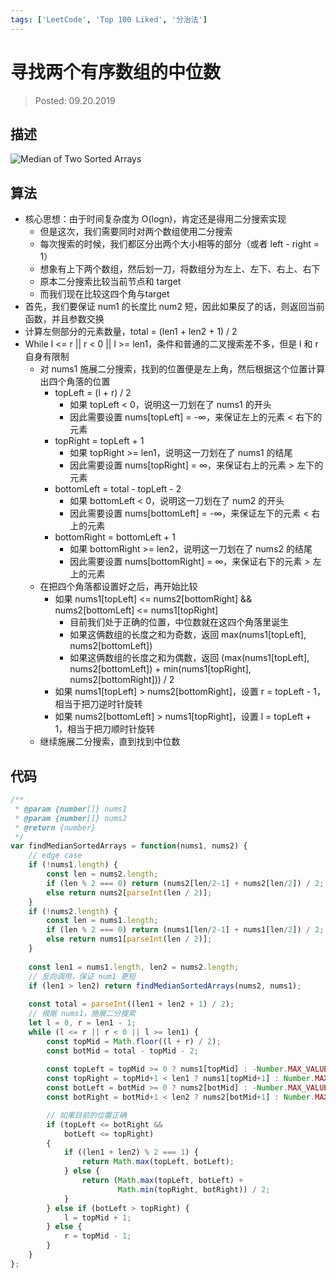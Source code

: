 ```yaml
---
tags: ['LeetCode', 'Top 100 Liked', '分治法']
---
```


# 寻找两个有序数组的中位数

> Posted: 09.20.2019

<Tag />

## 描述

![Median of Two Sorted Arrays](/medianOfSA.png)

## 算法

- 核心思想：由于时间复杂度为 O(logn)，肯定还是得用二分搜索实现
  - 但是这次，我们需要同时对两个数组使用二分搜索
  - 每次搜索的时候，我们都区分出两个大小相等的部分（或者 left - right = 1）
  - 想象有上下两个数组，然后划一刀，将数组分为左上、左下、右上、右下
  - 原本二分搜索比较当前节点和 target
  - 而我们现在比较这四个角与target
- 首先，我们要保证 num1 的长度比 num2 短，因此如果反了的话，则返回当前函数，并且参数交换
- 计算左侧部分的元素数量，total = (len1 + len2 + 1) / 2
- While l <= r || r < 0 || l >= len1，条件和普通的二叉搜索差不多，但是 l 和 r 自身有限制
  - 对 nums1 施展二分搜索，找到的位置便是左上角，然后根据这个位置计算出四个角落的位置
    - topLeft = (l + r) / 2
      - 如果 topLeft < 0，说明这一刀划在了 nums1 的开头
      - 因此需要设置 nums[topLeft] = -∞，来保证左上的元素 < 右下的元素
    - topRight = topLeft + 1
      - 如果 topRight >= len1，说明这一刀划在了 nums1 的结尾
      - 因此需要设置 nums[topRight] = ∞，来保证右上的元素 > 左下的元素
    - bottomLeft = total - topLeft - 2
      - 如果 bottomLeft < 0，说明这一刀划在了 num2 的开头
      - 因此需要设置 nums[bottomLeft] = -∞，来保证左下的元素 < 右上的元素
    - bottomRight = bottomLeft + 1
      - 如果 bottomRight >= len2，说明这一刀划在了 nums2 的结尾
      - 因此需要设置 nums[bottomRight] = ∞，来保证右下的元素 > 左上的元素
  - 在把四个角落都设置好之后，再开始比较
    - 如果 nums1[topLeft] <= nums2[bottomRight] && nums2[bottomLeft] <= nums1[topRight]
      - 目前我们处于正确的位置，中位数就在这四个角落里诞生
      - 如果这俩数组的长度之和为奇数，返回 max(nums1[topLeft], nums2[bottomLeft])
      - 如果这俩数组的长度之和为偶数，返回 (max(nums1[topLeft], nums2[bottomLeft]) + min(nums1[topRight],
       nums2[bottomRight])) / 2
    - 如果 nums1[topLeft] > nums2[bottomRight]，设置 r = topLeft - 1，相当于把刀逆时针旋转
    - 如果 nums2[bottomLeft] > nums1[topRight]，设置 l = topLeft + 1，相当于把刀顺时针旋转
  - 继续施展二分搜索，直到找到中位数

## 代码

```javascript
/**
 * @param {number[]} nums1
 * @param {number[]} nums2
 * @return {number}
 */
var findMedianSortedArrays = function(nums1, nums2) {
    // edge case
    if (!nums1.length) {
        const len = nums2.length;
        if (len % 2 === 0) return (nums2[len/2-1] + nums2[len/2]) / 2;
        else return nums2[parseInt(len / 2)];
    }
    if (!nums2.length) {
        const len = nums1.length;
        if (len % 2 === 0) return (nums1[len/2-1] + nums1[len/2]) / 2;
        else return nums1[parseInt(len / 2)];
    }
    
    const len1 = nums1.length, len2 = nums2.length;
    // 反向调用，保证 num1 更短
    if (len1 > len2) return findMedianSortedArrays(nums2, nums1);
    
    const total = parseInt((len1 + len2 + 1) / 2);
    // 根据 nums1，施展二分搜索
    let l = 0, r = len1 - 1;
    while (l <= r || r < 0 || l >= len1) {
        const topMid = Math.floor((l + r) / 2);
        const botMid = total - topMid - 2;
        
        const topLeft = topMid >= 0 ? nums1[topMid] : -Number.MAX_VALUE;
        const topRight = topMid+1 < len1 ? nums1[topMid+1] : Number.MAX_VALUE;
        const botLeft = botMid >= 0 ? nums2[botMid] : -Number.MAX_VALUE;
        const botRight = botMid+1 < len2 ? nums2[botMid+1] : Number.MAX_VALUE;

        // 如果目前的位置正确
        if (topLeft <= botRight &&
            botLeft <= topRight) 
        {
            if ((len1 + len2) % 2 === 1) {
                return Math.max(topLeft, botLeft);
            } else {
                return (Math.max(topLeft, botLeft) +
                        Math.min(topRight, botRight)) / 2;
            }
        } else if (botLeft > topRight) {
            l = topMid + 1;
        } else {
            r = topMid - 1;
        }
    }
};
```


<Disqus />